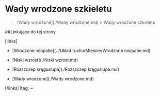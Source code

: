 # Wady wrodzone szkieletu

> [Wady wrodzone](./Wady wrodzone.md) > Wady wrodzone szkieletu



##Linkujące do tej strony

[links]

- [Wrodzone miopatie](../Układ ruchu/Mięśnie/Wrodzone miopatie.md)

- [Niski wzrost](./Niski wzrost.md)

- [Rozszczep kręgosłupa](./Rozszczep kręgosłupa.md)

- [Wady wrodzone](./Wady wrodzone.md)


[/links]
!tag:
~

